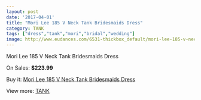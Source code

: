 ```yaml
---
layout: post
date: '2017-04-01'
title: "Mori Lee 185 V Neck Tank Bridesmaids Dress"
category: TANK
tags: ["dress","tank","mori","bridal","wedding"]
image: http://www.eudances.com/6531-thickbox_default/mori-lee-185-v-neck-tank-bridesmaids-dress.jpg
---
```

Mori Lee 185 V Neck Tank Bridesmaids Dress

On Sales: **$223.99**
<a href="https://www.eudances.com/en/tank/2394-mori-lee-185-v-neck-tank-bridesmaids-dress.html"><amp-img layout="responsive" width="600" height="600" src="//www.eudances.com/6531-thickbox_default/mori-lee-185-v-neck-tank-bridesmaids-dress.jpg" alt="Mori Lee 185 V Neck Tank Bridesmaids Dress 0" /></a>

Buy it: [Mori Lee 185 V Neck Tank Bridesmaids Dress](https://www.eudances.com/en/tank/2394-mori-lee-185-v-neck-tank-bridesmaids-dress.html "Mori Lee 185 V Neck Tank Bridesmaids Dress")

View more: [TANK](https://www.eudances.com/en/28-tank "TANK")